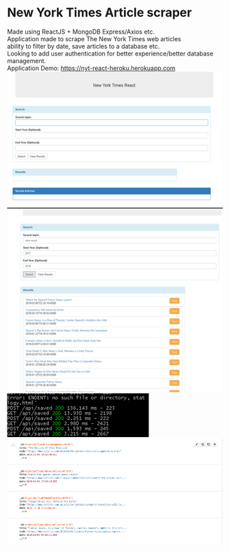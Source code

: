 # New York Times Article scraper
Made using ReactJS + MongoDB Express/Axios etc.  
Application made to scrape  The New York Times web articles  
ability to filter by date, save articles to a database etc.  
Looking to add user authentication for better experience/better database management.  
Application Demo: https://nyt-react-heroku.herokuapp.com
![](/images/nyt1.png)
![](/images/nyt2.png)
![](/images/nyt3.png)
![](/images/nyt5.png)